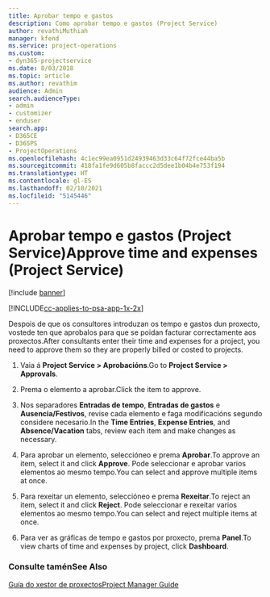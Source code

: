 ```yaml
---
title: Aprobar tempo e gastos
description: Como aprobar tempo e gastos (Project Service)
author: revathiMuthiah
manager: kfend
ms.service: project-operations
ms.custom:
- dyn365-projectservice
ms.date: 8/03/2018
ms.topic: article
ms.author: revathim
audience: Admin
search.audienceType:
- admin
- customizer
- enduser
search.app:
- D365CE
- D365PS
- ProjectOperations
ms.openlocfilehash: 4c1ec99ea0951d24939463d33c64f72fce44ba5b
ms.sourcegitcommit: 418fa1fe9d605b8faccc2d5dee1b04b4e753f194
ms.translationtype: HT
ms.contentlocale: gl-ES
ms.lasthandoff: 02/10/2021
ms.locfileid: "5145446"
---
```

# <a name="approve-time-and-expenses-project-service"></a><span data-ttu-id="5d946-103">Aprobar tempo e gastos (Project Service)</span><span class="sxs-lookup"><span data-stu-id="5d946-103">Approve time and expenses (Project Service)</span></span>

[!include [banner](../includes/psa-now-project-operations.md)]

[!INCLUDE[cc-applies-to-psa-app-1x-2x](../includes/cc-applies-to-psa-app-1x-2x.md)]

<span data-ttu-id="5d946-104">Despois de que os consultores introduzan os tempo e gastos dun proxecto, vostede ten que aprobalos para que se poidan facturar correctamente aos proxectos.</span><span class="sxs-lookup"><span data-stu-id="5d946-104">After consultants enter their time and expenses for a project, you need to approve them so they are properly billed or costed to projects.</span></span>  
  
1.  <span data-ttu-id="5d946-105">Vaia á **Project Service > Aprobacións**.</span><span class="sxs-lookup"><span data-stu-id="5d946-105">Go to **Project Service > Approvals**.</span></span>  
  
2.  <span data-ttu-id="5d946-106">Prema o elemento a aprobar.</span><span class="sxs-lookup"><span data-stu-id="5d946-106">Click the item to approve.</span></span>  
  
3.  <span data-ttu-id="5d946-107">Nos separadores **Entradas de tempo**, **Entradas de gastos** e **Ausencia/Festivos**, revise cada elemento e faga modificacións segundo considere necesario.</span><span class="sxs-lookup"><span data-stu-id="5d946-107">In the **Time Entries**, **Expense Entries**, and **Absence/Vacation** tabs, review each item and make changes as necessary.</span></span>  
  
4.  <span data-ttu-id="5d946-108">Para aprobar un elemento, seleccióneo e prema **Aprobar**.</span><span class="sxs-lookup"><span data-stu-id="5d946-108">To approve an item, select it and click **Approve**.</span></span> <span data-ttu-id="5d946-109">Pode seleccionar e aprobar varios elementos ao mesmo tempo.</span><span class="sxs-lookup"><span data-stu-id="5d946-109">You can select and approve multiple items at once.</span></span>  
  
5.  <span data-ttu-id="5d946-110">Para rexeitar un elemento, seleccióneo e prema **Rexeitar**.</span><span class="sxs-lookup"><span data-stu-id="5d946-110">To reject an item, select it and click **Reject**.</span></span> <span data-ttu-id="5d946-111">Pode seleccionar e rexeitar varios elementos ao mesmo tempo.</span><span class="sxs-lookup"><span data-stu-id="5d946-111">You can select and reject multiple items at once.</span></span>  
  
6.  <span data-ttu-id="5d946-112">Para ver as gráficas de tempo e gastos por proxecto, prema **Panel**.</span><span class="sxs-lookup"><span data-stu-id="5d946-112">To view charts of time and expenses by project, click **Dashboard**.</span></span>  
  
### <a name="see-also"></a><span data-ttu-id="5d946-113">Consulte tamén</span><span class="sxs-lookup"><span data-stu-id="5d946-113">See Also</span></span>  
 [<span data-ttu-id="5d946-114">Guía do xestor de proxectos</span><span class="sxs-lookup"><span data-stu-id="5d946-114">Project Manager Guide</span></span>](../psa/project-manager-guide.md)
